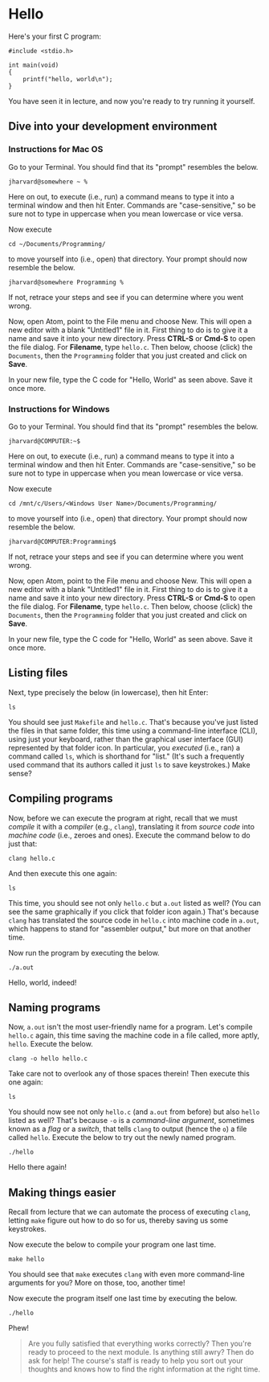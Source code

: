 # Hello

Here's your first C program:

    #include <stdio.h>

    int main(void)
    {
        printf("hello, world\n");
    }

You have seen it in lecture, and now you're ready to try running it yourself.


## Dive into your development environment

### Instructions for Mac OS

Go to your Terminal. You should find that its "prompt" resembles the below.

    jharvard@somewhere ~ %

Here on out, to execute (i.e., run) a command means to type it into a terminal window and then hit Enter. Commands are "case-sensitive," so be sure not to type in uppercase when you mean lowercase or vice versa.

Now execute

    cd ~/Documents/Programming/

to move yourself into (i.e., open) that directory. Your prompt should now resemble the below.

    jharvard@somewhere Programming %

If not, retrace your steps and see if you can determine where you went wrong.

Now, open Atom, point to the File menu and choose New. This will open a new editor with a blank "Untitled1" file in it. First thing to do is to give it a name and save it into your new directory. Press **CTRL-S** or **Cmd-S** to open the file dialog. For **Filename**, type `hello.c`. Then below, choose (click) the `Documents`, then the `Programming` folder that you just created and click on **Save**.

In your new file, type the C code for "Hello, World" as seen above. Save it once more.

### Instructions for Windows

Go to your Terminal. You should find that its "prompt" resembles the below.

    jharvard@COMPUTER:~$

Here on out, to execute (i.e., run) a command means to type it into a terminal window and then hit Enter. Commands are "case-sensitive," so be sure not to type in uppercase when you mean lowercase or vice versa.

Now execute

    cd /mnt/c/Users/<Windows User Name>/Documents/Programming/

to move yourself into (i.e., open) that directory. Your prompt should now resemble the below.

    jharvard@COMPUTER:Programming$

If not, retrace your steps and see if you can determine where you went wrong.

Now, open Atom, point to the File menu and choose New. This will open a new editor with a blank "Untitled1" file in it. First thing to do is to give it a name and save it into your new directory. Press **CTRL-S** or **Cmd-S** to open the file dialog. For **Filename**, type `hello.c`. Then below, choose (click) the `Documents`, then the `Programming` folder that you just created and click on **Save**.

In your new file, type the C code for "Hello, World" as seen above. Save it once more.


## Listing files

Next, type precisely the below (in lowercase), then hit Enter:

    ls

You should see just `Makefile` and `hello.c`. That's because you've just listed the files in that same folder, this time using a command-line interface (CLI), using just your keyboard, rather than the graphical user interface (GUI) represented by that folder icon. In particular, you *executed* (i.e., ran) a command called `ls`, which is shorthand for "list." (It's such a frequently used command that its authors called it just `ls` to save keystrokes.) Make sense?


## Compiling programs

Now, before we can execute the program at right, recall that we must *compile* it with a *compiler* (e.g., `clang`), translating it from *source code* into *machine code* (i.e., zeroes and ones). Execute the command below to do just that:

    clang hello.c

And then execute this one again:

    ls

This time, you should see not only `hello.c` but `a.out` listed as well? (You can see the same graphically if you click that folder icon again.) That's because `clang` has translated the source code in `hello.c` into machine code in `a.out`, which happens to stand for "assembler output," but more on that another time.

Now run the program by executing the below.

    ./a.out

Hello, world, indeed!


## Naming programs

Now, `a.out` isn't the most user-friendly name for a program. Let's compile `hello.c` again, this time saving the machine code in a file called, more aptly, `hello`. Execute the below.

    clang -o hello hello.c

Take care not to overlook any of those spaces therein! Then execute this one again:

    ls

You should now see not only `hello.c` (and `a.out` from before) but also `hello` listed as well? That's because `-o` is a *command-line argument*, sometimes known as a *flag* or a *switch*, that tells `clang` to output (hence the `o`) a file called `hello`. Execute the below to try out the newly named program.

    ./hello

Hello there again!


## Making things easier

Recall from lecture that we can automate the process of executing `clang`, letting `make` figure out how to do so for us, thereby saving us some keystrokes.

Now execute the below to compile your program one last time.

    make hello

You should see that `make` executes `clang` with even more command-line arguments for you? More on those, too, another time!

Now execute the program itself one last time by executing the below.

    ./hello

Phew!

> Are you fully satisfied that everything works correctly? Then you're ready to proceed to the next module. Is anything still awry? Then do ask for help! The course's staff is ready to help you sort out your thoughts and knows how to find the right information at the right time.
